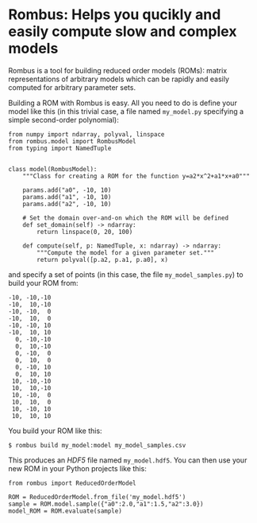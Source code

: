 Rombus: Helps you qucikly and easily compute slow and complex models
====================================================================

Rombus is a tool for building reduced order models (ROMs): matrix representations of arbitrary
models which can be rapidly and easily computed for arbitrary parameter sets.

Building a ROM with Rombus is easy.  All you need to do is define your model like this (in this trivial case, a file named `my_model.py` specifying a simple second-order polynomial):
```
from numpy import ndarray, polyval, linspace
from rombus.model import RombusModel
from typing import NamedTuple


class model(RombusModel):
    """Class for creating a ROM for the function y=a2*x^2+a1*x+a0"""

    params.add("a0", -10, 10)
    params.add("a1", -10, 10)
    params.add("a2", -10, 10)

    # Set the domain over-and-on which the ROM will be defined
    def set_domain(self) -> ndarray:
        return linspace(0, 20, 100)

    def compute(self, p: NamedTuple, x: ndarray) -> ndarray:
        """Compute the model for a given parameter set."""
        return polyval([p.a2, p.a1, p.a0], x)
```
and specify a set of points (in this case, the file `my_model_samples.py`) to build your ROM from:
```
-10, -10,-10
-10,  10,-10
-10, -10,  0
-10,  10,  0
-10, -10, 10
-10,  10, 10
  0, -10,-10
  0,  10,-10
  0, -10,  0
  0,  10,  0
  0, -10, 10
  0,  10, 10
 10, -10,-10
 10,  10,-10
 10, -10,  0
 10,  10,  0
 10, -10, 10
 10,  10, 10
```
You build your ROM like this:
```
$ rombus build my_model:model my_model_samples.csv
```
This produces an _HDF5_ file named `my_model.hdf5`.  You can then use your new ROM in
your Python projects like this:
```
from rombus import ReducedOrderModel

ROM = ReducedOrderModel.from_file('my_model.hdf5')
sample = ROM.model.sample({"a0":2.0,"a1":1.5,"a2":3.0})
model_ROM = ROM.evaluate(sample)
```

